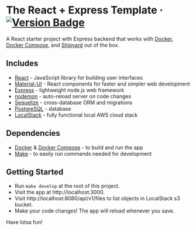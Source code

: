 # The React + Express Template &middot; [![Version Badge](https://img.shields.io/badge/version-1.0.0-brightgreen)](#)

A React starter project with Express backend that works with [Docker](https://www.docker.com), [Docker Compose](https://docs.docker.com/compose),
and [Shipyard](https://shipyard.build) out of the box.

## Includes

- [React](https://github.com/facebook/react) - JavaScript library for building user interfaces
- [Material-UI](https://github.com/mui-org/material-ui) - React components for faster and simpler web development
- [Express](https://github.com/expressjs/express) - lightweight node.js web framework
- [nodemon](https://github.com/remy/nodemon) - auto-reload server on code changes
- [Sequelize](https://github.com/sequelize/sequelize) - cross-database ORM and migrations
- [PostgreSQL](https://www.postgresql.org) - database
- [LocalStack](https://github.com/localstack/localstack) - fully functional local AWS cloud stack

## Dependencies

- [Docker](https://www.docker.com) & [Docker Compose](https://docs.docker.com/compose) - to build and run the app
- [Make](https://www.gnu.org/software/make/manual/make.html) - to easily run commands needed for development

## Getting Started

- Run `make develop` at the root of this project.
- Visit the app at http://localhost:3000.
- Visit http://localhost:8080/api/v1/files to list objects in LocalStack s3 bucket.
- Make your code changes! The app will reload whenever you save.

Have lotsa fun!
